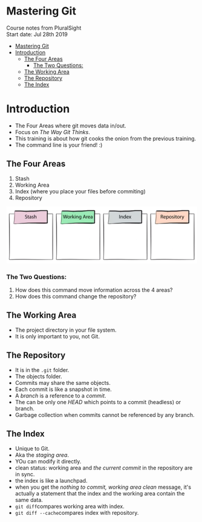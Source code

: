 # Mastering Git
Course notes from PluralSight  
Start date: Jul 28th 2019

<!-- TOC -->

- [Mastering Git](#mastering-git)
- [Introduction](#introduction)
    - [The Four Areas](#the-four-areas)
        - [The Two Questions:](#the-two-questions)
    - [The Working Area](#the-working-area)
    - [The Repository](#the-repository)
    - [The Index](#the-index)

<!-- /TOC -->

# Introduction
* The Four Areas where git moves data in/out.
* Focus on *The Way Git Thinks*.
* This training is about how git cooks the onion from the previous training.
* The command line is your friend! :)

## The Four Areas
1. Stash
1. Working Area
1. Index (where you place your files before commiting)
1. Repository

![4areas](add-ons/4areas.png)

### The Two Questions:
1. How does this command move information across the 4 areas?
1. How does this command change the repository?

## The Working Area
* The project directory in your file system.
* It is only important to you, not Git.

## The Repository
* It is in the `.git` folder.
* The objects folder.
* Commits may share the same objects.
* Each commit is like a snapshot in time.
* A *branch* is a reference to a *commit*.
* The can be only one *HEAD* which points to a commit (headless) or branch.
* Garbage collection when commits cannot be referenced by any branch.

## The Index
* Unique to Git.
* Aka the *staging area*.
* YOu can modify it directly.
* clean status: working area and *the current commit* in the repository are in sync.
* the index is like a launchpad.
* when you get the *nothing to commit, working area clean* message, it's actually a statement that the index and the working area contain the same data.
* `git diff`compares working area with index.
* `git diff --cache`compares index with repository.
